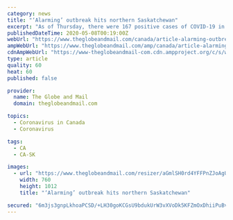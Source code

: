 ```yaml
---
category: news
title: "‘Alarming’ outbreak hits northern Saskatchewan"
excerpt: "As of Thursday, there were 167 positive cases of COVID-19 in the region – with La Loche being particularly hard -hit"
publishedDateTime: 2020-05-08T00:19:00Z
webUrl: "https://www.theglobeandmail.com/canada/article-alarming-outbreak-hits-northern-saskatchewan/"
ampWebUrl: "https://www.theglobeandmail.com/amp/canada/article-alarming-outbreak-hits-northern-saskatchewan/"
cdnAmpWebUrl: "https://www-theglobeandmail-com.cdn.ampproject.org/c/s/www.theglobeandmail.com/amp/canada/article-alarming-outbreak-hits-northern-saskatchewan/"
type: article
quality: 60
heat: 60
published: false

provider:
  name: The Globe and Mail
  domain: theglobeandmail.com

topics:
  - Coronavirus in Canada
  - Coronavirus

tags:
  - CA
  - CA-SK

images:
  - url: "https://www.theglobeandmail.com/resizer/aGmlSH0rd4YFFPnZJoAgUHWpwgY=/760x0/filters:quality(80)/cloudfront-us-east-1.images.arcpublishing.com/tgam/BQCFJBA2W5HQXJZQX5W763NFLY.jpg"
    width: 760
    height: 1012
    title: "‘Alarming’ outbreak hits northern Saskatchewan"

secured: "6m3js3gnpLkhoaPCSD/+LH30goKCGsU9bdukUrW3vXVoDk5KFZmOxDhiiPuBv54jfENaaTChHpEQdxfi9KTEpehfwZtvzr+HaLKtl1gzfocQLZRsxOY4Mo5eieEkiyMSJ54TcfHenqx6WMWg1x9zeiHre2C8RmIIeTuWJE4/3uIFJS5FTQsYrNu9KhMvyoK2GS0P/bwbUjaY0E/OrPWTpguyCkwIHPUu4wjyd33aqmtXjtYlO0Ldq/yVte1Lw/1YHYqNhvGfHKvo8GRnDnHakpu7+etiP5JAhrPaiZ+ZxgV4TU01Llw9cUtHJ32K2Pxc;uwBUulSfKhT82KHVvUDO6w=="
---
```


